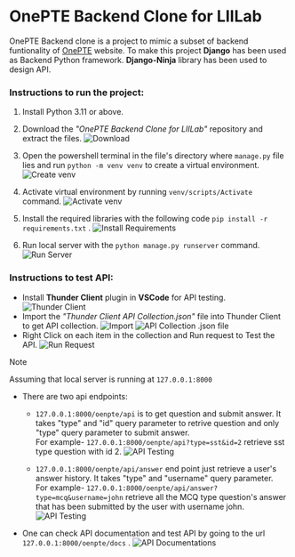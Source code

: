 # OnePTE Backend Clone for LIILab
OnePTE Backend clone is a project to mimic a subset of backend funtionality of [OnePTE](https://app.onepte.com/) website. To make this project **Django** has been used as Backend Python framework. **Django-Ninja** library has been used to design API.

### Instructions to run the project:
1. Install Python 3.11 or above.
2. Download the *_"OnePTE Backend Clone for LIILab"_* repository and extract the files.
![Download](/instruction_images/download_onepte.png)
3. Open the powershell terminal in the file's directory where `manage.py` file lies and run `python -m venv venv` to create a virtual environment.
![Create venv](/instruction_images/create_venv.png)

4. Activate virtual environment by running `venv/scripts/Activate` command.
![Activate venv](/instruction_images/activate.png)
5. Install the required libraries with the following code `pip install -r requirements.txt` .
![Install Requirements](/instruction_images/install_libraries.png)
6. Run local server with the `python manage.py runserver` command.
![Run Server](/instruction_images/run_server.png)

### Instructions to test API:
* Install **Thunder Client** plugin in __VSCode__ for API testing.
![Thunder Client](/instruction_images/thunder_client.png)
* Import the *_"Thunder Client API Collection.json"_* file into Thunder Client to get API collection.
![Import](/instruction_images/import.png)
![API Collection .json file](/instruction_images/api_collection.png)
* Right Click on each item in the collection and Run request to Test the API.
![Run Request](/instruction_images/run_request.png)

> [!NOTE]
> Assuming that local server is running at `127.0.0.1:8000` 
* There are two api endpoints:
    * `127.0.0.1:8000/oenpte/api` is to get question and submit answer. It takes "type" and "id" query parameter to retrive question and only "type" query parameter to submit answer.\
    For example- `127.0.0.1:8000/oenpte/api?type=sst&id=2` retrieve sst type question with id 2.
    ![API Testing](/instruction_images/api_test_get_question.png)

    * `127.0.0.1:8000/oenpte/api/answer` end point just retrieve a user's answer history. It takes "type" and "username" query parameter.\
    For example- `127.0.0.1:8000/oenpte/api/answer?type=mcq&username=john` retrieve all the MCQ type question's answer that has been submitted by the user with username john.
    ![API Testing](/instruction_images/api_test_get_all_answer.png)

* One can check API documentation and test API by going to the url `127.0.0.1:8000/oenpte/docs` .
![API Documentations](/instruction_images/swagger_docs.png)